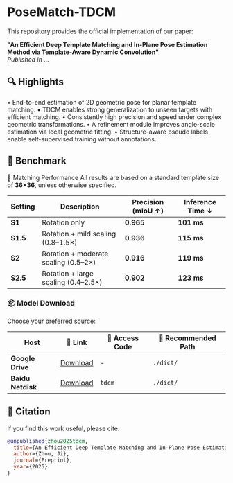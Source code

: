 # PoseMatch-TDCM

This repository provides the official implementation of our paper:

**"An Efficient Deep Template Matching and In-Plane Pose Estimation Method via Template-Aware Dynamic Convolution"**  
*Published in ...*

## 🔍 Highlights

• End-to-end estimation of 2D geometric pose for planar template matching.
• TDCM enables strong generalization to unseen targets with efficient matching.
• Consistently high precision and speed under complex geometric transformations.
• A refinement module improves angle-scale estimation via local geometric fitting.
• Structure-aware pseudo labels enable self-supervised training without annotations.

## 🧪 Benchmark
🚀 Matching Performance
All results are based on a standard template size of **36×36**, unless otherwise specified.

| Setting   | Description                          | Precision (mIoU ↑) | Inference Time ↓ |
| --------- | ------------------------------------ | ------------------ | ---------------- |
| **S1**    | Rotation only                        | **0.965**          | **101 ms**       |
| **S1.5**  | Rotation + mild scaling (0.8–1.5×)   | **0.936**          | **115 ms**       |
| **S2**    | Rotation + moderate scaling (0.5–2×) | **0.916**          | **119 ms**       |
| **S2.5**  | Rotation + large scaling (0.4–2.5×)  | **0.902**          | **123 ms**       |


### 📦 Model Download
Choose your preferred source:  

| Host         | 🔗 Link                                                                  | 🔑 Access Code       | 📁 Recommended Path |
|--------------|---------------------------------------------------------------------------|----------------------|---------------------|
| **Google Drive** | [Download](https://drive.google.com/drive/folders/14hvIaluqEBXuT3vS9cBwEydYo3d4JO6y?usp=drive_link) | - | `./dict/` |
| **Baidu Netdisk** | [Download](https://pan.baidu.com/s/1CHkGL0jkFk68T8mf3Sr34A?pwd=tdcm) | `tdcm` | `./dict/` |


## 📄 Citation

If you find this work useful, please cite:

```bibtex
@unpublished{zhou2025tdcm,
  title={An Efficient Deep Template Matching and In-Plane Pose Estimation Method via Template-Aware Dynamic Convolution},
  author={Zhou, Ji},
  journal={Preprint},
  year={2025}
}
